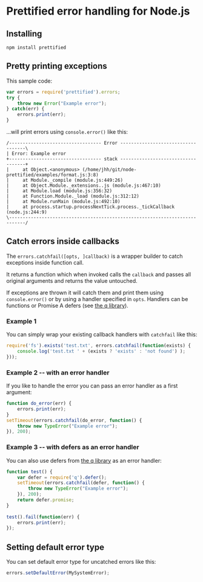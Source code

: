 Prettified error handling for Node.js
=====================================

Installing
----------

```
npm install prettified
```

Pretty printing exceptions
--------------------------

This sample code:

```javascript
var errors = require('prettified').errors;
try {
	throw new Error("Example error");
} catch(err) {
	errors.print(err);
}
```

...will print errors using `console.error()` like this:

```
/---------------------------------- Error -----------------------------------\
| Error: Example error
+---------------------------------- stack -----------------------------------+
|     at Object.<anonymous> (/home/jhh/git/node-prettified/examples/format.js:3:8)
|     at Module._compile (module.js:449:26)
|     at Object.Module._extensions..js (module.js:467:10)
|     at Module.load (module.js:356:32)
|     at Function.Module._load (module.js:312:12)
|     at Module.runMain (module.js:492:10)
|     at process.startup.processNextTick.process._tickCallback (node.js:244:9)
\----------------------------------------------------------------------------/
```

Catch errors inside callbacks
-----------------------------

The `errors.catchfail([opts, ]callback)` is a wrapper builder to catch 
exceptions inside function call.

It returns a function which when invoked calls the `callback` and 
passes all original arguments and returns the value untouched. 

If exceptions are thrown it will catch them and print them using 
`console.error()` or by using a handler specified in `opts`. Handlers 
can be functions or Promise A defers (see 
[the q library](http://documentup.com/kriskowal/q/)).

### Example 1

You can simply wrap your existing callback handlers with `catchfail` like this:

```javascript
require('fs').exists('test.txt', errors.catchfail(function(exists) {
	console.log('test.txt ' + (exists ? 'exists' : 'not found') );
}));
```

### Example 2 -- with an error handler

If you like to handle the error you can pass an error handler as a 
first argument:

```javascript
function do_error(err) {
	errors.print(err);
}
setTimeout(errors.catchfail(do_error, function() {
	throw new TypeError("Example error");
}), 200);
```

### Example 3 -- with defers as an error handler

You can also use defers from [the q library](http://documentup.com/kriskowal/q/) as an error handler:

```javascript
function test() {
	var defer = require('q').defer();
	setTimeout(errors.catchfail(defer, function() {
		throw new TypeError("Example error");
	}), 200);
	return defer.promise;
}
	
test().fail(function(err) {
	errors.print(err);
});
```

Setting default error type
--------------------------

You can set default error type for uncatched errors like this:

```javascript
errors.setDefaultError(MySystemError);
```
